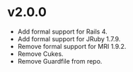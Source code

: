 # v2.0.0

- Add formal support for Rails 4.
- Add formal support for JRuby 1.7.9.
- Remove formal support for MRI 1.9.2.
- Remove Cukes.
- Remove Guardfile from repo.
